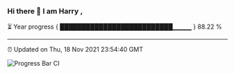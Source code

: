 ### Hi there 👋 I am Harry , 

⏳ Year progress { ██████████████████████████▁▁▁▁ } 88.22 %

---

⏰ Updated on Thu, 18 Nov 2021 23:54:40 GMT

![Progress Bar CI](https://github.com/duykhang68/duykhang68/workflows/Progress%20Bar%20CI/badge.svg)
